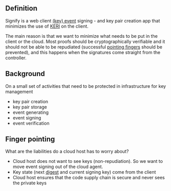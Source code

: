 ## Definition

Signify is a web client [(key) event](key-event) signing - and key pair creation app that minimizes the use of [KERI](KERI) on the client.

The main reason is that we want to minimize what needs to be put in the client or the cloud. Most proofs should be cryptographically verifiable and it should not be able to be repudiated (successful [pointing fingers](#Finger-pointing) should be prevented), and this happens when the signatures come straight from the controller.

## Background
On a small set of activities that need to be protected in infrastructure for key management
- key pair creation
- key pair storage
- event generating 
- event signing
- event verification

## Finger pointing
What are the liabilities do a cloud host has to worry about?
- Cloud host does not want to see keys (non-repudiation).  So we want to move event signing out of the cloud agent.
- Key state (next [digest](digest) and current signing key) come from the client
- Cloud host ensures that the code supply chain is secure and never sees the private keys
